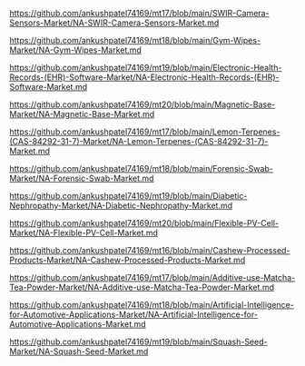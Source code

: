 <p><a href="https://github.com/ankushpatel74169/mt17/blob/main/SWIR-Camera-Sensors-Market/NA-SWIR-Camera-Sensors-Market.md">https://github.com/ankushpatel74169/mt17/blob/main/SWIR-Camera-Sensors-Market/NA-SWIR-Camera-Sensors-Market.md</a></p><p><a href="https://github.com/ankushpatel74169/mt18/blob/main/Gym-Wipes-Market/NA-Gym-Wipes-Market.md">https://github.com/ankushpatel74169/mt18/blob/main/Gym-Wipes-Market/NA-Gym-Wipes-Market.md</a></p><p><a href="https://github.com/ankushpatel74169/mt19/blob/main/Electronic-Health-Records-(EHR)-Software-Market/NA-Electronic-Health-Records-(EHR)-Software-Market.md">https://github.com/ankushpatel74169/mt19/blob/main/Electronic-Health-Records-(EHR)-Software-Market/NA-Electronic-Health-Records-(EHR)-Software-Market.md</a></p><p><a href="https://github.com/ankushpatel74169/mt20/blob/main/Magnetic-Base-Market/NA-Magnetic-Base-Market.md">https://github.com/ankushpatel74169/mt20/blob/main/Magnetic-Base-Market/NA-Magnetic-Base-Market.md</a></p><p><a href="https://github.com/ankushpatel74169/mt17/blob/main/Lemon-Terpenes-(CAS-84292-31-7)-Market/NA-Lemon-Terpenes-(CAS-84292-31-7)-Market.md">https://github.com/ankushpatel74169/mt17/blob/main/Lemon-Terpenes-(CAS-84292-31-7)-Market/NA-Lemon-Terpenes-(CAS-84292-31-7)-Market.md</a></p><p><a href="https://github.com/ankushpatel74169/mt18/blob/main/Forensic-Swab-Market/NA-Forensic-Swab-Market.md">https://github.com/ankushpatel74169/mt18/blob/main/Forensic-Swab-Market/NA-Forensic-Swab-Market.md</a></p><p><a href="https://github.com/ankushpatel74169/mt19/blob/main/Diabetic-Nephropathy-Market/NA-Diabetic-Nephropathy-Market.md">https://github.com/ankushpatel74169/mt19/blob/main/Diabetic-Nephropathy-Market/NA-Diabetic-Nephropathy-Market.md</a></p><p><a href="https://github.com/ankushpatel74169/mt20/blob/main/Flexible-PV-Cell-Market/NA-Flexible-PV-Cell-Market.md">https://github.com/ankushpatel74169/mt20/blob/main/Flexible-PV-Cell-Market/NA-Flexible-PV-Cell-Market.md</a></p><p><a href="https://github.com/ankushpatel74169/mt16/blob/main/Cashew-Processed-Products-Market/NA-Cashew-Processed-Products-Market.md">https://github.com/ankushpatel74169/mt16/blob/main/Cashew-Processed-Products-Market/NA-Cashew-Processed-Products-Market.md</a></p><p><a href="https://github.com/ankushpatel74169/mt17/blob/main/Additive-use-Matcha-Tea-Powder-Market/NA-Additive-use-Matcha-Tea-Powder-Market.md">https://github.com/ankushpatel74169/mt17/blob/main/Additive-use-Matcha-Tea-Powder-Market/NA-Additive-use-Matcha-Tea-Powder-Market.md</a></p><p><a href="https://github.com/ankushpatel74169/mt18/blob/main/Artificial-Intelligence-for-Automotive-Applications-Market/NA-Artificial-Intelligence-for-Automotive-Applications-Market.md">https://github.com/ankushpatel74169/mt18/blob/main/Artificial-Intelligence-for-Automotive-Applications-Market/NA-Artificial-Intelligence-for-Automotive-Applications-Market.md</a></p><p><a href="https://github.com/ankushpatel74169/mt19/blob/main/Squash-Seed-Market/NA-Squash-Seed-Market.md">https://github.com/ankushpatel74169/mt19/blob/main/Squash-Seed-Market/NA-Squash-Seed-Market.md</a></p>
